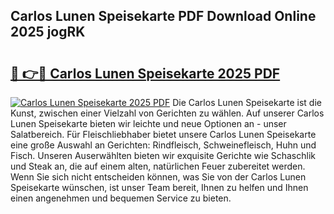 ## Carlos Lunen Speisekarte PDF Download Online 2025 jogRK

# <h2><a href="http://gcc7xwu.nevu.top/?p=Carlos+Lunen+Speisekarte">🔗 👉🔴 Carlos Lunen Speisekarte 2025 PDF</a></h2>

[![Carlos Lunen Speisekarte 2025 PDF](https://i.imgur.com/dBaPXMq.png)](http://gcc7xwu.nevu.top/?p=Carlos+Lunen+Speisekarte)
Die Carlos Lunen Speisekarte ist die Kunst, zwischen einer Vielzahl von Gerichten zu wählen. Auf unserer Carlos Lunen Speisekarte bieten wir leichte und neue Optionen an - unser Salatbereich. Für Fleischliebhaber bietet unsere Carlos Lunen Speisekarte eine große Auswahl an Gerichten: Rindfleisch, Schweinefleisch, Huhn und Fisch. Unseren Auserwählten bieten wir exquisite Gerichte wie Schaschlik und Steak an, die auf einem alten, natürlichen Feuer zubereitet werden. Wenn Sie sich nicht entscheiden können, was Sie von der Carlos Lunen Speisekarte wünschen, ist unser Team bereit, Ihnen zu helfen und Ihnen einen angenehmen und bequemen Service zu bieten.
